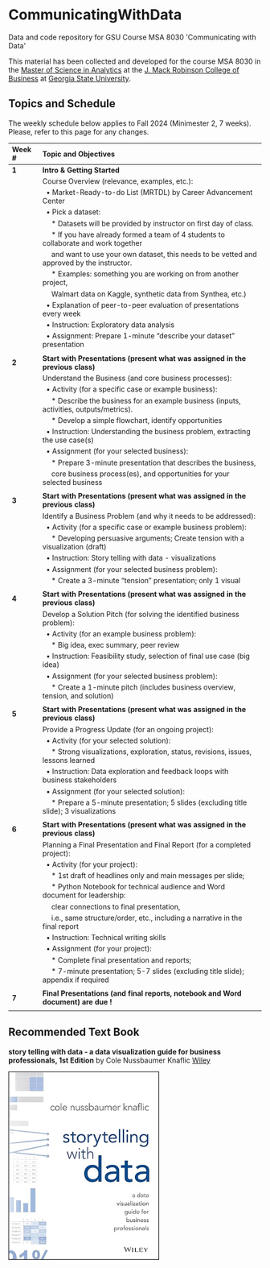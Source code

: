 # CommunicatingWithData
Data and code repository for GSU Course MSA 8030 'Communicating with Data'

This material has been collected and developed for the course MSA 8030 in the [Master of Science in Analytics](https://robinson.gsu.edu/program/data-science-and-analytics-ms/) at the [J. Mack Robinson College of Business](http://robinson.gsu.edu) at [Georgia State University](http://gsu.edu).

## Topics and Schedule
The weekly schedule below applies to Fall 2024 (Minimester 2, 7 weeks). Please, refer to this page for any changes.

|Week # |**Topic and Objectives**
|:--|:-----------------------------------------------
|**1** |**Intro & Getting Started**
|	 |Course Overview (relevance, examples, etc.):
|	 |&nbsp; •	Market-Ready-to-do List (MRTDL) by Career Advancement Center
|	 |&nbsp; •	Pick a dataset:
|	 |  &emsp; * Datasets will be provided by instructor on first day of class.
|	 |  &emsp; * If you have already formed a team of 4 students to collaborate and work together 
|	 |  &emsp; and want to use your own dataset, this needs to be vetted and approved by the instructor. 
|	 |  &emsp; * Examples: something you are working on from another project,
|	 |  &emsp; Walmart data on Kaggle, synthetic data from Synthea, etc.)
|	 |&nbsp; •	Explanation of peer-to-peer evaluation of presentations every week
|	 |&nbsp; •	Instruction: Exploratory data analysis
|	 |&nbsp; •	Assignment: Prepare 1-minute “describe your dataset” presentation
|	 |
|**2** |**Start with Presentations (present what was assigned in the previous class)**
|	 |Understand the Business (and core business processes):
|	 |&nbsp; •	Activity (for a specific case or example business): 
|	 |  &emsp; * Describe the business for an example business (inputs, activities, outputs/metrics). 
|	 |  &emsp; * Develop a simple flowchart, identify opportunities
|	 |&nbsp; •	Instruction: Understanding the business problem, extracting the use case(s)
|	 |&nbsp; •	Assignment (for your selected business): 
|	 |  &emsp; * Prepare 3-minute presentation that describes the business, 
|	 |  &emsp; core business process(es), and opportunities for your selected business
|	 |
|**3** |**Start with Presentations (present what was assigned in the previous class)**
|	 |Identify a Business Problem (and why it needs to be addressed):
|	 |&nbsp; •	Activity (for a specific case or example business problem): 
|	 |  &emsp; * Developing persuasive arguments; Create tension with a visualization (draft)
|	 |&nbsp; •	Instruction: Story telling with data - visualizations
|	 |&nbsp; •	Assignment (for your selected business problem): 
|	 |  &emsp; * Create a 3-minute “tension” presentation; only 1 visual
|	 |
|**4** |**Start with Presentations (present what was assigned in the previous class)**
|  |Develop a Solution Pitch (for solving the identified business problem):
|  |&nbsp; •	Activity (for an example business problem): 
|	 |  &emsp; * Big idea, exec summary, peer review
|  |&nbsp; •	Instruction: Feasibility study, selection of final use case (big idea)
|  |&nbsp; •	Assignment (for your selected business problem): 
|	 |  &emsp; * Create a 1-minute pitch (includes business overview, tension, and solution)
|	 |
|**5** |**Start with Presentations (present what was assigned in the previous class)**
|	 |Provide a Progress Update (for an ongoing project):
|	 |&nbsp; •	Activity (for your selected solution): 
|	 |  &emsp; * Strong visualizations, exploration, status, revisions, issues, lessons learned
|	 |&nbsp; •	Instruction: Data exploration and feedback loops with business stakeholders 
|	 |&nbsp; •	Assignment (for your selected solution): 
|	 |  &emsp; * Prepare a 5-minute presentation; 5 slides (excluding title slide); 3 visualizations
|	 |
|**6** |**Start with Presentations (present what was assigned in the previous class)**
|	 |Planning a Final Presentation and Final Report (for a completed project):
|	 |&nbsp; •	Activity (for your project): 
|	 |  &emsp; * 1st draft of headlines only and main messages per slide; 
|	 |  &emsp; * Python Notebook for technical audience and Word document for leadership: 
|	 |  &emsp; clear connections to final presentation, 
|	 |  &emsp; i.e., same structure/order, etc., including a narrative in the final report
|	 |&nbsp; •	Instruction: Technical writing skills
|	 |&nbsp; •	Assignment (for your project): 
|	 |  &emsp; * Complete final presentation and reports; 
|	 |  &emsp; * 7-minute presentation; 5-7 slides (excluding title slide); appendix if required
|	 |
|**7** |**Final Presentations (and final reports, notebook and Word document) are due !**
|	 |


## Recommended Text Book

**story telling with data - a data visualization guide for business professionals, 1st Edition** by Cole Nussbaumer Knaflic [Wiley](https://www.wiley.com/en-us/Storytelling+with+Data%3A+A+Data+Visualization+Guide+for+Business+Professionals-p-9781119002253/)

<img src="story-telling-with-data-book-cover.jpg" alt="Book Cover" style="width: 300px; float: left; margin-right: 20px;"/>
